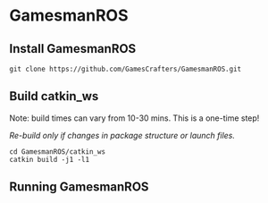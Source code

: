 # GamesmanROS

## Install GamesmanROS
```
git clone https://github.com/GamesCrafters/GamesmanROS.git
```

## Build catkin_ws
Note: build times can vary from 10-30 mins. This is a one-time step! 

*Re-build only if changes in package structure or launch files.*
```
cd GamesmanROS/catkin_ws
catkin build -j1 -l1
```

## Running GamesmanROS
